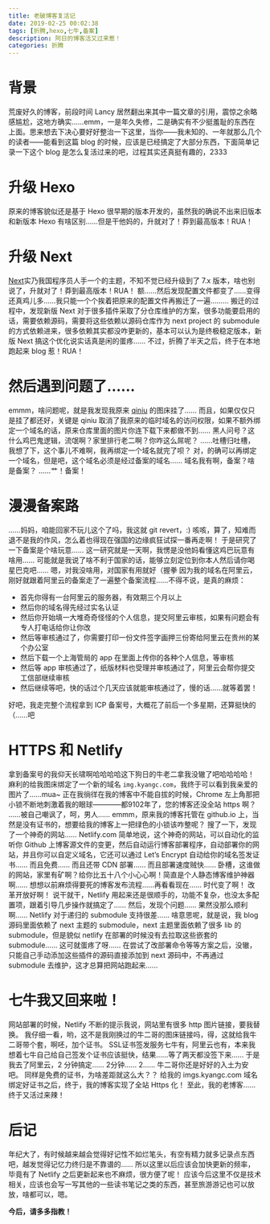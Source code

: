 ```yaml
---
title: 老破博客复活记
date: 2019-02-25 00:02:38
tags: [折腾,hexo,七牛,备案]
description: 阿日的博客活又过来惹！
categories: 折腾
---
```


# 背景

荒废好久的博客，前段时间 Lancy 居然翻出来其中一篇文章的引用，震惊之余略感尴尬，这地方确实……emm，一是年久失修，二是确实有不少挺羞耻的东西在上面。思来想去下决心要好好整治一下这里，当你——我未知的、一年就那么几个的读者——能看到这篇 blog 的时候，应该是已经搞定了大部分东西，下面简单记录一下这个 blog 是怎么复活过来的吧，过程其实还真挺有趣的，2333

# 升级 Hexo

原来的博客貌似还是基于 Hexo 很早期的版本开发的，虽然我的确说不出来旧版本和新版本 Hexo 有啥区别……但是干他妈的，升就对了！莽到最高版本！RUA！

# 升级 Next

[Next](https://theme-next.org/)实乃我国程序员人手一个的主题，不知不觉已经升级到了 7.x 版本，啥也别说了，升就对了！莽到最高版本！RUA！
额……然后发现配置文件都变了……变得还真鸡儿多……我只能一个个挨着把原来的配置文件再搬迁了一遍………
搬迁的过程中，发现新版 Next 对于很多插件采取了分仓库维护的方案，很多功能要启用的话，需要依赖源码，需要将这些依赖以源码仓库作为 next project 的 submodule 的方式依赖进来，很多依赖其实都没咋更新的，基本可以认为是终极稳定版本，新版 Next 搞这个优化说实话真是闲的蛋疼……
不过，折腾了半天之后，终于在本地跑起来 blog 惹！RUA！

# 然后遇到问题了……

emmm，啥问题呢，就是我发现我原来 [qiniu](qiniu.com/) 的图床挂了……
而且，如果仅仅只是挂了都还好，关键是 qiniu 取消了我原来的临时域名的访问权限，如果不额外绑定一个域名的话，原来仓库里面的图片你连下载下来都做不到……
黑人问号？这什么鸡巴鬼逻辑，流氓啊？家里排行老二啊？你咋这么屌呢？
……吐槽归吐槽，我想了下，这个事儿不难啊，我再绑定一个域名就完了呗？
对，的确可以再绑定一个域名，但是吧，这个域名必须是经过备案的域名……
域名我有啊，备案？啥是备案？
……艹！备案！

# 漫漫备案路

……妈妈，咱能回家不玩儿这个了吗，我这就 git revert，:)
咳咳，算了，知难而退不是我的作风，怎么着也得现在强国的边缘疯狂试探一番再走啊！
于是研究了一下备案是个啥玩意……
这一研究就是一天啊，我愣是没他妈看懂这鸡巴玩意有啥用……
可能就是我说了啥不利于国家的话，能够立刻定位到你本人然后请你喝星巴克吧……
嗯，对我没啥用，对国家有用就好（握拳
因为我的域名在阿里云，刚好就跟着阿里云的备案走了一遍整个备案流程……不得不说，是真的麻烦：

- 首先你得有一台阿里云的服务器，有效期三个月以上
- 然后你的域名得先经过实名认证
- 然后你开始填一大堆奇奇怪怪的个人信息，提交阿里云审核，如果有问题会有专人打电话给你让你改
- 然后等审核通过了，你需要打印一份文件签字画押三份寄给阿里云在贵州的某个办公室
- 然后下载一个上海管局的 app 在里面上传你的各种个人信息，等审核
- 然后等 app 审核通过了，纸版材料也受理并审核通过了，阿里云会帮你提交工信部继续审核
- 然后继续等吧，快的话过个几天应该就能审核通过了，慢的话……就等着罢！

好吧，我走完整个流程拿到 ICP 备案号，大概花了前后一个多星期，还算挺快的（……吧

# HTTPS 和 Netlify
拿到备案号的我仰天长啸啊哈哈哈哈这下狗日的牛老二拿我没辙了吧哈哈哈哈！
麻利的给我图床绑定了一个新的域名 `img.kyangc.com`，我终于可以看到我亲爱的图片了……mua~
正在我徜徉在我的博客中不能自拔的时候，Chrome 左上角那把小锁不断地刺激着我的眼球————都9102年了，您的博客还没全站 https 啊？
……被自己嘲讽了，呵，男人……
emmm，原来我的博客托管在 github.io 上，当然是没有证书的，想要给我的博客上一把绿色的小锁该咋整呢？
搜了一下，发现了一个神奇的网站…… Netlify.com
简单地说，这个神奇的网站，可以自动化的监听你 Github 上博客源文件的变更，然后自动运行博客部署程序，自动部署你的网站，并且你可以自定义域名，它还可以通过 Let’s Encrypt 自动给你的域名签发证书……
而且免费……
而且还带 CDN 部署……
而且部署速度贼快……
卧槽，这谁做的网站，家里有矿啊？给你比五十八个小心心啊！简直是个人静态博客维护神器啊……
想想以前麻烦得要死的博客发布流程……再看看现在……
时代变了啊！
改革开放好啊！
说干就干，Netlify 用起来还是很顺手的，功能不复杂，也没太多配置项，跟着引导几步操作就搞定了……
然后，发现个问题……
果然没那么顺利啊……
Netlify 对于递归的 submodule 支持很差……
啥意思呢，就是说，我 blog 源码里面依赖了 next 主题的 submodule，next 主题里面依赖了很多 lib 的 submodule，但是貌似 netlify 在部署的时候没有去拉取这些嵌套的 submodule……
这可就蛋疼了呀……
在尝试了改部署命令等等方案之后，没辙，只能自己手动添加这些插件的源码直接添加到 next 源码中，不再通过 submodule 去维护，这才总算把网站跑起来……

# 七牛我又回来啦！

网站部署的时候，Netlify 不断的提示我说，网站里有很多 http 图片链接，要我替换。
我仔细一看，哟，这不是我刚换过的牛二哥的图床链接吗，得，这就给我牛二哥带个套，啊呸，加个证书。
SSL证书签发服务七牛有，阿里云也有，本来我想着七牛自己给自己签发个证书应该挺快，结果……等了两天都没签下来……
于是我去了阿里云，2 分钟搞定……
2分钟……
2……
牛二哥你还是好好的入土为安吧。
同样是免费的证书，为啥差距就这么大？？
给我的 imgs.kyangc.com 域名绑定好证书之后，终于，我的博客实现了全站 Https 化！
至此，我的老博客……终于又活过来辣！

# 后记
年纪大了，有时候越来越会觉得好记性不如烂笔头，有空有精力就多记录点东西吧，越发觉得记忆力终归是不靠谱的……
所以这里以后应该会加快更新的频率，毕竟有了 Netlify 之后更新起来也不麻烦，很方便了呢！
应该今后这里不仅是技术相关，应该也会写一写其他的一些读书笔记之类的东西，甚至旅游游记也可以放放，啥都可以，嗯。

**今后，请多多指教！**
